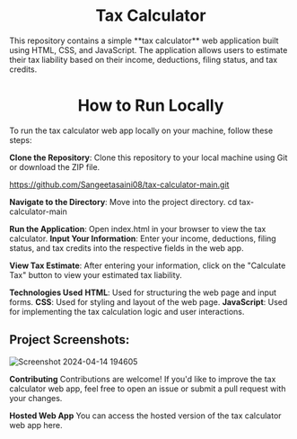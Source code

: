 **<h1 align="center" id="title">Tax Calculator</h1>**

<p>This repository contains a simple **tax calculator** web application built using HTML, CSS, and JavaScript. The application allows users to estimate their tax liability based on their income, deductions, filing status, and tax credits.</p>

**<h1 align= "center" id="title">How to Run Locally</h1>**
To run the tax calculator web app locally on your machine, follow these steps:

**Clone the Repository**: Clone this repository to your local machine using Git or download the ZIP file.

https://github.com/Sangeetasaini08/tax-calculator-main.git

**Navigate to the Directory**: Move into the project directory.
cd tax-calculator-main

**Run the Application**: Open index.html in your browser to view the tax calculator.
**Input Your Information**: Enter your income, deductions, filing status, and tax credits into the respective fields in the web app.

**View Tax Estimate**: After entering your information, click on the "Calculate Tax" button to view your estimated tax liability.

**Technologies Used**
**HTML**: Used for structuring the web page and input forms.
**CSS**: Used for styling and layout of the web page.
**JavaScript**: Used for implementing the tax calculation logic and user interactions.

**<h2>Project Screenshots:</h2>**

![Screenshot 2024-04-14 194605](https://github.com/Sangeetasaini08/tax-calculator-main/assets/167005226/1bcb5267-cc5a-4281-8797-29c1b7c6dde0)


**Contributing**
Contributions are welcome! If you'd like to improve the tax calculator web app, feel free to open an issue or submit a pull request with your changes.

**Hosted Web App**
You can access the hosted version of the tax calculator web app here.






